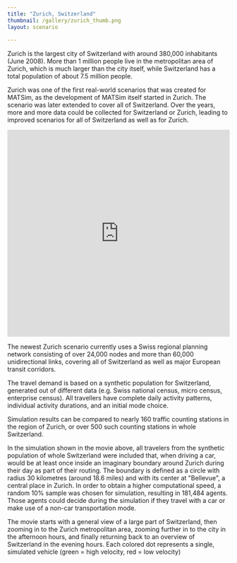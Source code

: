 ```yaml
---
title: "Zurich, Switzerland"
thumbnail: /gallery/zurich_thumb.png
layout: scenario
  
---
```


Zurich is the largest city of Switzerland with around 380,000 inhabitants (June 2008). More than 1 million people live in the metropolitan area of Zurich, which is much larger than the city itself, while Switzerland has a total population of about 7.5 million people.

Zurich was one of the first real-world scenarios that was created for MATSim, as the development of MATSim itself started in Zurich. The scenario was later extended to cover all of Switzerland. Over the years, more and more data could be collected for Switzerland or Zurich, leading to improved scenarios for all of Switzerland as well as for Zurich.

<iframe allowfullscreen="" frameborder="0" height="468" mozallowfullscreen="" src="https://player.vimeo.com/video/138598871" webkitallowfullscreen="" width="100%"></iframe>

The newest Zurich scenario currently uses a Swiss regional planning network consisting of over 24,000 nodes and more than 60,000 unidirectional links, covering all of Switzerland as well as major European transit corridors.

The travel demand is based on a synthetic population for Switzerland, generated out of different data (e.g. Swiss national census, micro census, enterprise census). All travellers have complete daily activity patterns, individual activity durations, and an initial mode choice.

Simulation results can be compared to nearly 160 traffic counting stations in the region of Zurich, or over 500 such counting stations in whole Switzerland.

In the simulation shown in the movie above, all travelers from the synthetic population of whole Switzerland were included that, when driving a car, would be at least once inside an imaginary boundary around Zurich during their day as part of their routing. The boundary is defined as a circle with radius 30 kilometres (around 18.6 miles) and with its center at "Bellevue", a central place in Zurich. In order to obtain a higher computational speed, a random 10% sample was chosen for simulation, resulting in 181,484 agents. Those agents could decide during the simulation if they travel with a car or make use of a non-car transportation mode.

The movie starts with a general view of a large part of Switzerland, then zooming in to the Zurich metropolitan area, zooming further in to the city in the afternoon hours, and finally returning back to an overview of Switzerland in the evening hours. Each colored dot represents a single, simulated vehicle (green = high velocity, red = low velocity)


